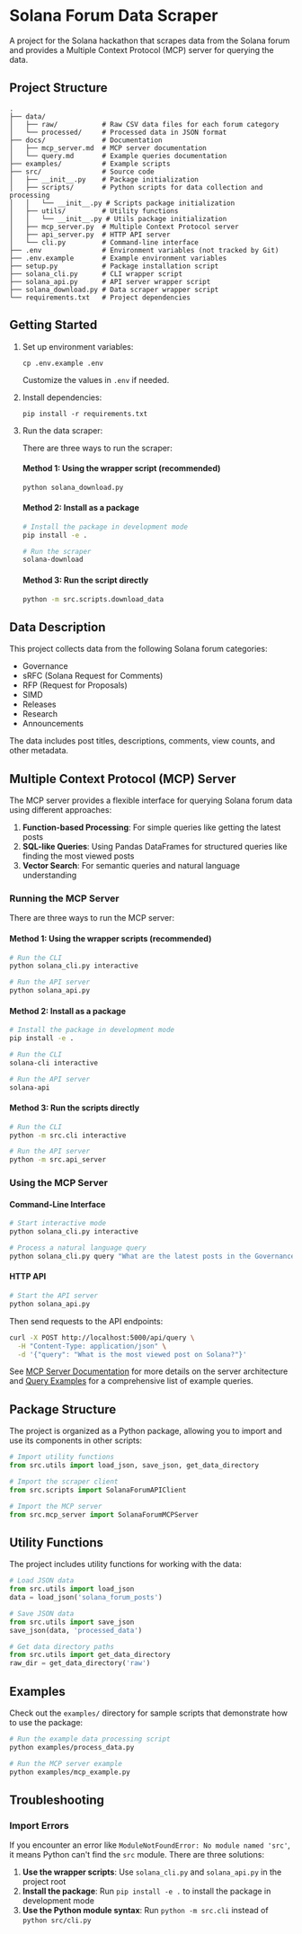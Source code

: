 # Solana Forum Data Scraper

A project for the Solana hackathon that scrapes data from the Solana forum and provides a Multiple Context Protocol (MCP) server for querying the data.

## Project Structure

```
.
├── data/
│   ├── raw/           # Raw CSV data files for each forum category
│   └── processed/     # Processed data in JSON format
├── docs/              # Documentation
│   ├── mcp_server.md  # MCP server documentation
│   └── query.md       # Example queries documentation
├── examples/          # Example scripts
├── src/               # Source code
│   ├── __init__.py    # Package initialization
│   ├── scripts/       # Python scripts for data collection and processing
│   │   └── __init__.py # Scripts package initialization
│   ├── utils/         # Utility functions
│   │   └── __init__.py # Utils package initialization
│   ├── mcp_server.py  # Multiple Context Protocol server
│   ├── api_server.py  # HTTP API server
│   └── cli.py         # Command-line interface
├── .env               # Environment variables (not tracked by Git)
├── .env.example       # Example environment variables
├── setup.py           # Package installation script
├── solana_cli.py      # CLI wrapper script
├── solana_api.py      # API server wrapper script
├── solana_download.py # Data scraper wrapper script
└── requirements.txt   # Project dependencies
```

## Getting Started

1. Set up environment variables:
   ```
   cp .env.example .env
   ```
   Customize the values in `.env` if needed.

2. Install dependencies:
   ```
   pip install -r requirements.txt
   ```

3. Run the data scraper:
   
   There are three ways to run the scraper:

   #### Method 1: Using the wrapper script (recommended)
   ```bash
   python solana_download.py
   ```

   #### Method 2: Install as a package
   ```bash
   # Install the package in development mode
   pip install -e .

   # Run the scraper
   solana-download
   ```

   #### Method 3: Run the script directly
   ```bash
   python -m src.scripts.download_data
   ```

## Data Description

This project collects data from the following Solana forum categories:
- Governance
- sRFC (Solana Request for Comments)
- RFP (Request for Proposals)
- SIMD
- Releases
- Research
- Announcements

The data includes post titles, descriptions, comments, view counts, and other metadata.

## Multiple Context Protocol (MCP) Server

The MCP server provides a flexible interface for querying Solana forum data using different approaches:

1. **Function-based Processing**: For simple queries like getting the latest posts
2. **SQL-like Queries**: Using Pandas DataFrames for structured queries like finding the most viewed posts
3. **Vector Search**: For semantic queries and natural language understanding

### Running the MCP Server

There are three ways to run the MCP server:

#### Method 1: Using the wrapper scripts (recommended)

```bash
# Run the CLI
python solana_cli.py interactive

# Run the API server
python solana_api.py
```

#### Method 2: Install as a package

```bash
# Install the package in development mode
pip install -e .

# Run the CLI
solana-cli interactive

# Run the API server
solana-api
```

#### Method 3: Run the scripts directly

```bash
# Run the CLI
python -m src.cli interactive

# Run the API server
python -m src.api_server
```

### Using the MCP Server

#### Command-Line Interface

```bash
# Start interactive mode
python solana_cli.py interactive

# Process a natural language query
python solana_cli.py query "What are the latest posts in the Governance category?"
```

#### HTTP API

```bash
# Start the API server
python solana_api.py
```

Then send requests to the API endpoints:

```bash
curl -X POST http://localhost:5000/api/query \
  -H "Content-Type: application/json" \
  -d '{"query": "What is the most viewed post on Solana?"}'
```

See [MCP Server Documentation](docs/mcp_server.md) for more details on the server architecture and [Query Examples](docs/query.md) for a comprehensive list of example queries.

## Package Structure

The project is organized as a Python package, allowing you to import and use its components in other scripts:

```python
# Import utility functions
from src.utils import load_json, save_json, get_data_directory

# Import the scraper client
from src.scripts import SolanaForumAPIClient

# Import the MCP server
from src.mcp_server import SolanaForumMCPServer
```

## Utility Functions

The project includes utility functions for working with the data:

```python
# Load JSON data
from src.utils import load_json
data = load_json('solana_forum_posts')

# Save JSON data
from src.utils import save_json
save_json(data, 'processed_data')

# Get data directory paths
from src.utils import get_data_directory
raw_dir = get_data_directory('raw')
```

## Examples

Check out the `examples/` directory for sample scripts that demonstrate how to use the package:

```bash
# Run the example data processing script
python examples/process_data.py

# Run the MCP server example
python examples/mcp_example.py
```

## Troubleshooting

### Import Errors

If you encounter an error like `ModuleNotFoundError: No module named 'src'`, it means Python can't find the `src` module. There are three solutions:

1. **Use the wrapper scripts**: Use `solana_cli.py` and `solana_api.py` in the project root
2. **Install the package**: Run `pip install -e .` to install the package in development mode
3. **Use the Python module syntax**: Run `python -m src.cli` instead of `python src/cli.py`
